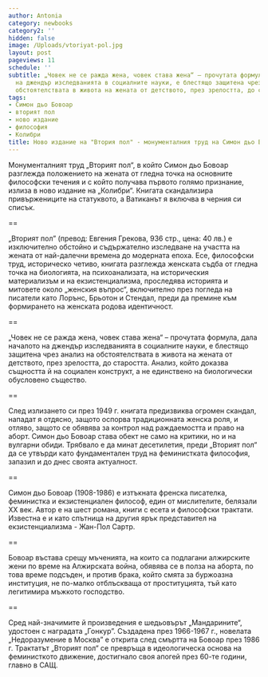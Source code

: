```yaml
---
author: Antonia
category: newbooks
category2: ''
hidden: false
image: /Uploads/vtoriyat-pol.jpg
layout: post
pageviews: 11
schedule: ''
subtitle: „Човек не се ражда жена, човек става жена“ – прочутата формула, дала началото
  на джендър изследванията в социалните науки, е блестящо защитена чрез анализ на
  обстоятелствата в живота на жената от детството, през зрелостта, до старостта
tags:
- Симон дьо Бовоар
- вторият пол
- ново издание
- философия
- Колибри
title: Ново издание на "Втория пол" - монументалния труд на Симон дьо Бовоар
---
```


Монументалният труд „Вторият пол“, в който Симон дьо Бовоар разглежда положението на жената от гледна точка на основните философски течения и с който получава първото голямо признание, излиза в ново издание на „Колибри“. Книгата скандализира привържениците на статуквото, а Ватиканът я включва в черния си списък. 

\==

„Вторият пол” (превод: Евгения Грекова, 936 стр., цена: 40 лв.) е изключително обстойно и съдържателно изследване на участта на жената от най-далечни времена до модерната епоха. Есе, философски труд, историческо четиво, книгата разглежда женската съдба от гледна точка на биологията, на психоанализата, на историческия материализъм и на екзистенциализма, проследява историята и митовете около „женския въпрос“, включително през погледа на писатели като Лорънс, Брьотон и Стендал, преди да премине към формирането на женската родова идентичност. 

\==

„Човек не се ражда жена, човек става жена“ – прочутата формула, дала началото на джендър изследванията в социалните науки, е блестящо защитена чрез анализ на обстоятелствата в живота на жената от детството, през зрелостта, до старостта. Анализ, който доказва същността й на социален конструкт, а не единствено на биологически обусловено същество. 

\==

След излизането си през 1949 г. книгата предизвиква огромен скандал, нападат я отдясно, защото оспорва традиционната женска роля, и отляво, защото се обявява за контрол над раждаемостта и право на аборт. Симон дьо Бовоар става обект не само на критики, но и на вулгарни обиди. Трябвало е да минат десетилетия, преди „Вторият пол“ да се утвърди като фундаментален труд на феминистката философия, запазил и до днес своята актуалност.                                   

\==

Симон дьо Бовоар (1908-1986) е изтъкната френска писателка, феминистка и екзистенциален философ, един от мислителите, белязали XX век.  Автор е на шест романа, книги с есета и философски трактати. Известна е и като спътница на другия ярък представител на екзистенциализма - Жан-Пол Сартр. 

\==

Бовоар въстава срещу мъченията, на които са подлагани алжирските жени по време на Алжирската война, обявява се в полза на аборта, по това време подсъден, и против брака, който смята за буржоазна институция, не по-малко отблъскваща от проституцията, тъй като легитимира мъжкото господство. 

\==

Сред най-значимите й произведения е шедьовърът „Мандарините“, удостоен с наградата „Гонкур”. Създадена през 1966-1967 г., новелата „Недоразумение в Москва” е открита след смъртта на Бовоар през 1986 г. Трактатът „Вторият пол“ се превръща в идеологическа основа на феминисткото движение, достигнало своя апогей през 60-те години, главно в САЩ.